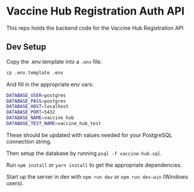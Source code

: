 # Vaccine Hub Registration Auth API

This repo holds the backend code for the Vaccine Hub Registration API

## Dev Setup

Copy the .env.template into a `.env` file.

```bash
cp .env.template .env
```

And fill in the appropriate env vars:

```bash
DATABASE_USER=postgres
DATABASE_PASS=postgres
DATABASE_HOST=localhost
DATABASE_PORT=5432
DATABASE_NAME=vaccine_hub
DATABASE_TEST_NAME=vaccine_hub_test
```

These should be updated with values needed for your PostgreSQL connection string.

Then setup the database by running `psql -f vaccine-hub.sql`.

Run `npm install` or `yarn install` to get the appropriate dependencies.

Start up the server in dev with `npm run dev` or `npm run dev-win` (Windows users).

